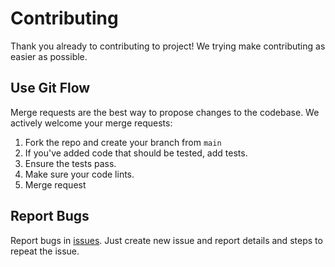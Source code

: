 # Contributing

Thank you already to contributing to project! We trying make contributing as easier as possible. 

## Use Git Flow

Merge requests are the best way to propose changes to the codebase. We actively welcome your merge requests:

1. Fork the repo and create your branch from `main`
2. If you've added code that should be tested, add tests.
3. Ensure the tests pass. 
4. Make sure your code lints. 
6. Merge request

## Report Bugs

Report bugs in [issues](https://gitlab.com/mobilespectrum/MobileSpectrum/-/issues). Just create new issue and report details and steps to repeat the issue.